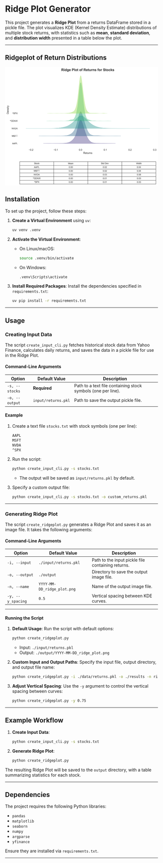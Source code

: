 
# Ridge Plot Generator

This project generates a **Ridge Plot** from a returns DataFrame stored in a pickle file. The plot visualizes KDE (Kernel Density Estimate) distributions of multiple stock returns, with statistics such as **mean**, **standard deviation**, and **distribution width** presented in a table below the plot.

---

## Ridgeplot of Return Distributions

![Ridgeplot Image](./output/2024-12-16_chart5.png)


## Installation

To set up the project, follow these steps:

1. **Create a Virtual Environment** using `uv`:
   ```bash
   uv venv .venv
   ```

2. **Activate the Virtual Environment**:
   - On Linux/macOS:
     ```bash
     source .venv/bin/activate
     ```
   - On Windows:
     ```bash
     .venv\Scripts\activate
     ```

3. **Install Required Packages**:
   Install the dependencies specified in `requirements.txt`:
   ```bash
   uv pip install -r requirements.txt
   ```

---

## Usage

### Creating Input Data

The script `create_input_cli.py` fetches historical stock data from Yahoo Finance, calculates daily returns, and saves the data in a pickle file for use in the Ridge Plot.

#### **Command-Line Arguments**

| Option         | Default Value         | Description                                      |
|----------------|-----------------------|--------------------------------------------------|
| `-s, --stocks` | **Required**          | Path to a text file containing stock symbols (one per line). |
| `-o, --output` | `input/returns.pkl`   | Path to save the output pickle file.             |

#### **Example**

1. Create a text file `stocks.txt` with stock symbols (one per line):
   ```
   AAPL
   MSFT
   NVDA
   ^SPX
   ```

2. Run the script:
   ```bash
   python create_input_cli.py -s stocks.txt
   ```
   - The output will be saved as `input/returns.pkl` by default.

3. Specify a custom output file:
   ```bash
   python create_input_cli.py -s stocks.txt -o custom_returns.pkl
   ```

---

### Generating Ridge Plot

The script `create_ridgeplot.py` generates a Ridge Plot and saves it as an image file. It takes the following arguments:

#### **Command-Line Arguments**

| Option         | Default Value                 | Description                                      |
|----------------|-------------------------------|--------------------------------------------------|
| `-i, --input`  | `./input/returns.pkl`         | Path to the input pickle file containing returns.|
| `-o, --output` | `./output`                    | Directory to save the output image file.         |
| `-n, --name`   | `YYYY-MM-DD_ridge_plot.png`   | Name of the output image file.                   |
| `-y, --y_spacing` | `0.5`                      | Vertical spacing between KDE curves.             |

---

#### **Running the Script**

1. **Default Usage**:
   Run the script with default options:
   ```bash
   python create_ridgeplot.py
   ```
   - Input: `./input/returns.pkl`
   - Output: `./output/YYYY-MM-DD_ridge_plot.png`

2. **Custom Input and Output Paths**:
   Specify the input file, output directory, and output file name:
   ```bash
   python create_ridgeplot.py -i ./data/returns.pkl -o ./results -n ridge_plot.png
   ```

3. **Adjust Vertical Spacing**:
   Use the `-y` argument to control the vertical spacing between curves:
   ```bash
   python create_ridgeplot.py -y 0.75
   ```

---

## Example Workflow

1. **Create Input Data**:
   ```bash
   python create_input_cli.py -s stocks.txt
   ```

2. **Generate Ridge Plot**:
   ```bash
   python create_ridgeplot.py
   ```

The resulting Ridge Plot will be saved to the `output` directory, with a table summarizing statistics for each stock.

---

## Dependencies

The project requires the following Python libraries:
- `pandas`
- `matplotlib`
- `seaborn`
- `numpy`
- `argparse`
- `yfinance`

Ensure they are installed via `requirements.txt`.

---
